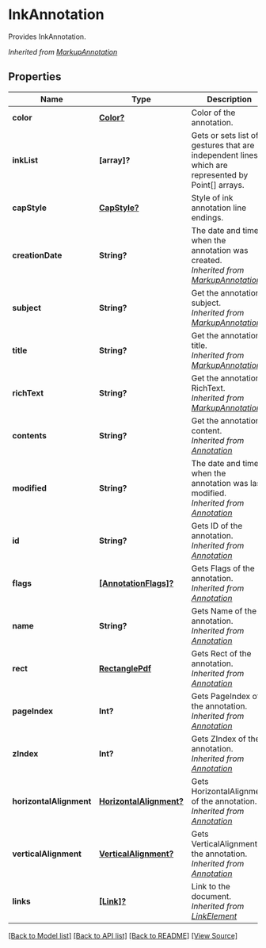 ﻿# InkAnnotation
Provides InkAnnotation.

*Inherited from [MarkupAnnotation](MarkupAnnotation.md)*
## Properties
Name | Type | Description | Notes
------------ | ------------- | ------------- | -------------
**color** | [**Color?**](Color.md) | Color of the annotation. | [optional]
**inkList** | **[array]?** | Gets or sets list of gestures that are independent lines which are represented by Point[] arrays. | [optional]
**capStyle** | [**CapStyle?**](CapStyle.md) | Style of ink annotation line endings. | [optional]
**creationDate** | **String?** | The date and time when the annotation was created.<br />*Inherited from [MarkupAnnotation](MarkupAnnotation.md)* | [optional]
**subject** | **String?** | Get the annotation subject.<br />*Inherited from [MarkupAnnotation](MarkupAnnotation.md)* | [optional]
**title** | **String?** | Get the annotation title.<br />*Inherited from [MarkupAnnotation](MarkupAnnotation.md)* | [optional]
**richText** | **String?** | Get the annotation RichText.<br />*Inherited from [MarkupAnnotation](MarkupAnnotation.md)* | [optional]
**contents** | **String?** | Get the annotation content.<br />*Inherited from [Annotation](Annotation.md)* | [optional]
**modified** | **String?** | The date and time when the annotation was last modified.<br />*Inherited from [Annotation](Annotation.md)* | [optional]
**id** | **String?** | Gets ID of the annotation.<br />*Inherited from [Annotation](Annotation.md)* | [optional]
**flags** | [**[AnnotationFlags]?**](AnnotationFlags.md) | Gets Flags of the annotation.<br />*Inherited from [Annotation](Annotation.md)* | [optional]
**name** | **String?** | Gets Name of the annotation.<br />*Inherited from [Annotation](Annotation.md)* | [optional]
**rect** | [**RectanglePdf**](RectanglePdf.md) | Gets Rect of the annotation.<br />*Inherited from [Annotation](Annotation.md)* | 
**pageIndex** | **Int?** | Gets PageIndex of the annotation.<br />*Inherited from [Annotation](Annotation.md)* | [optional]
**zIndex** | **Int?** | Gets ZIndex of the annotation.<br />*Inherited from [Annotation](Annotation.md)* | [optional]
**horizontalAlignment** | [**HorizontalAlignment?**](HorizontalAlignment.md) | Gets HorizontalAlignment of the annotation.<br />*Inherited from [Annotation](Annotation.md)* | [optional]
**verticalAlignment** | [**VerticalAlignment?**](VerticalAlignment.md) | Gets VerticalAlignment of the annotation.<br />*Inherited from [Annotation](Annotation.md)* | [optional]
**links** | [**[Link]?**](Link.md) | Link to the document.<br />*Inherited from [LinkElement](LinkElement.md)* | [optional]

[[Back to Model list]](../README.md#documentation-for-models) [[Back to API list]](../README.md#documentation-for-api-endpoints) [[Back to README]](../README.md) [[View Source]](../AsposePdfCloud/Models/InkAnnotation.swift)

